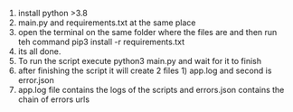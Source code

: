 1. install python >3.8
2. main.py and requirements.txt at the same place
3. open the terminal on the same folder where the files are and then run teh command
pip3 install -r requirements.txt
4. its all done.
5. To run the script execute 
python3 main.py and wait for it to finish
6. after finishing the script it will create 2 files 1) app.log and second is error.json
7. app.log file contains the logs of the scripts and errors.json contains the chain of errors urls
